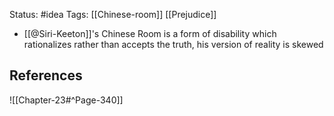 Status: #idea
Tags: [[Chinese-room]] [[Prejudice]]

* [[@Siri-Keeton]]'s Chinese Room is a form of disability which rationalizes rather than accepts the truth, his version of reality is skewed

## References

![[Chapter-23#^Page-340]] 